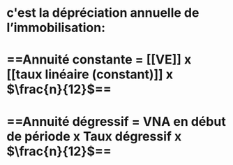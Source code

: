 # c'est la dépréciation annuelle de l’immobilisation:
# ==Annuité constante = [[VE]] x [[taux linéaire (constant)]]  x $\frac{n}{12}$==
# ==Annuité dégressif = VNA en début de période x Taux dégressif x $\frac{n}{12}$==